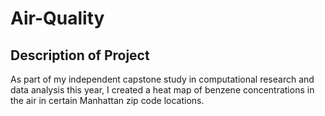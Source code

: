 # Air-Quality

## Description of Project
As part of my independent capstone study in computational research and data analysis this year, I created a heat map of benzene concentrations in the air in certain Manhattan zip code locations. 
